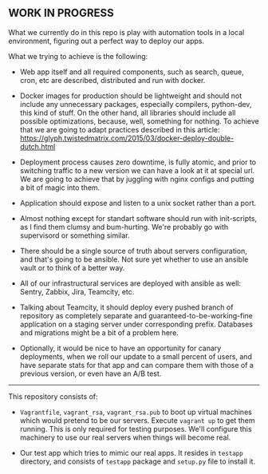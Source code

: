 ## WORK IN PROGRESS

What we currently do in this repo is play with automation tools 
in a local environment, figuring out a perfect way to deploy our apps.

What we trying to achieve is the following:

* Web app itself and all required components, such as search, queue, cron, etc
are described, distributed and run with docker. 

* Docker images for production should be lightweight and should not include 
any unnecessary packages, especially compilers, python-dev, this kind of stuff.
On the other hand, all libraries should include all possible optimizations,
because, well, something for nothing. To achieve that we are going 
to adapt practices described in this article: 
https://glyph.twistedmatrix.com/2015/03/docker-deploy-double-dutch.html

* Deployment process causes zero downtime, is fully atomic, and prior
to switching traffic to a new version we can have a look at it at special url.
We are going to achieve that by juggling with nginx configs
and putting a bit of magic into them.

* Application should expose and listen to a unix socket rather than a port.

* Almost nothing except for standart software should run with init-scripts, 
as I find them clumsy and bum-hurting. 
We're probably go with supervisord or something similar.

* There should be a single source of truth about servers configuration,
and that's going to be ansible. Not sure yet whether to use an ansible vault
or to think of a better way.

* All of our infrastructural services are deployed with ansible as well:
Sentry, Zabbix, Jira, Teamcity, etc.

* Talking about Teamcity, it should deploy every pushed branch of repository
as completely separate and guaranteed-to-be-working-fine application
on a staging server under corresponding prefix.
Databases and migrations might be a bit of a problem here.

* Optionally, it would be nice to have an opportunity for canary deployments,
when we roll our update to a small percent of users, and have separate stats 
for that app and can compare them with those of a previous version, 
or even have an A/B test.

---

This repository consists of:

- `Vagrantfile`, `vagrant_rsa`, `vagrant_rsa.pub` to boot up virtual machines
which would pretend to be our servers. Execute `vagrant up` to get them running.
This is only required for testing purposes. We'll configure this machinery 
to use our real servers when things will become real.

- Our test app which tries to mimic our real apps. It resides in `testapp`
directory, and consists of `testapp` package and `setup.py` file to install it.
